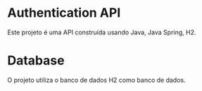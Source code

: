 <h1>Authentication API</h1>

<p>Este projeto é uma API construída usando Java, Java Spring, H2.</p>

<h1>Database</h1>
<p>O projeto utiliza o banco de dados H2 como banco de dados.</p>
